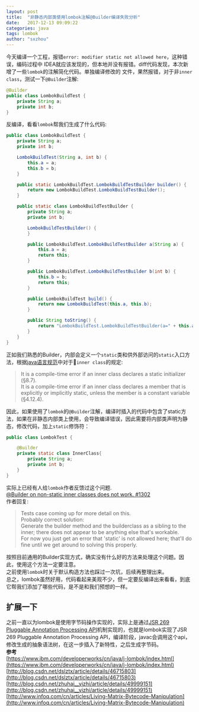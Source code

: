 ```yaml
---
layout: post
title:  "非静态内部类使用lombok注解@Builder编译失败分析"
date:   2017-12-13 09:09:22
categories: java
tags: lombok
author: "sxzhou"
---
```


今天编译一个工程，报错`error: modifier static not allowed here`，这种错误，编码过程中
IDEA就应该发现的，但本地并没有报错。diff代码发现，本次新增了一些`lombok`的注解简化代码。单独编译修改的
文件，果然报错，对于非`inner class`，测试一下`@Builder`注解:
```java
@Builder
public class LombokBuildTest {
    private String a;
    private int b;
}
```
反编译，看看`lombok`帮我们生成了什么代码:
```java
public class LombokBuildTest {
    private String a;
    private int b;

    LombokBuildTest(String a, int b) {
        this.a = a;
        this.b = b;
    }

    public static LombokBuildTest.LombokBuildTestBuilder builder() {
        return new LombokBuildTest.LombokBuildTestBuilder();
    }

    public static class LombokBuildTestBuilder {
        private String a;
        private int b;

        LombokBuildTestBuilder() {
        }

        public LombokBuildTest.LombokBuildTestBuilder a(String a) {
            this.a = a;
            return this;
        }

        public LombokBuildTest.LombokBuildTestBuilder b(int b) {
            this.b = b;
            return this;
        }

        public LombokBuildTest build() {
            return new LombokBuildTest(this.a, this.b);
        }

        public String toString() {
            return "LombokBuildTest.LombokBuildTestBuilder(a=" + this.a + ", b=" + this.b + ")";
        }
    }
}
```
正如我们熟悉的Builder，内部会定义一个`static`类和供外部访问的`static`入口方法，根据[java语言规范](https://docs.oracle.com/javase/specs/jls/se8/html/jls-8.html)中对于`inner class`的规定:
>It is a compile-time error if an inner class declares a static initializer (§8.7).  
It is a compile-time error if an inner class declares a member that is explicitly or implicitly static, unless the member is a constant variable (§4.12.4).

因此，如果使用了`lombok`的`@Builder`注解，编译时插入的代码中包含了static方法，如果在非静态内部类上使用，会导致编译错误，因此需要将内部类声明为静态，修改代码，加上`static`修饰符：
```java
public class LombokTest {

    @Builder
    private static class InnerClass{
        private String a;
        private int b;
    }
}
```
实际上已经有人给`lombok`作者反馈过这个问题.  
[@Builder on non-static inner classes does not work. #1302](https://github.com/rzwitserloot/lombok/issues/1302)  
作者回复:  
>Tests case coming up for more detail on this.  
Probably correct solution:  
Generate the builder method and the builderclass as a sibling to the inner; there does not appear to be anything else that's workable.  
For now you just get an error that 'static' is not allowed here; that'll do fine until we get around to solving this properly.

按照目前通用的Builder实现方式，确实没有什么好的方法来处理这个问题。因此，使用这个方法一定要注意。   
之前使用`lombok`时关于默认构造方法也踩过一次坑，后续再整理出来。   
总之，lombok虽然好用，代码看起来美观不少，但一定要反编译出来看看，到底它帮我们添加了哪些代码，是不是和我们预想的一样。　　
## 扩展一下　　
之前一直以为lombok是使用字节码操作实现的，实际上是通过[JSR 269 Pluggable Annotation Processing API](http://www.oracle.com/splash/jcp.org/maintenance/index.html)机制实现的，也就是lombok实现了JSR 269 Pluggable Annotation Processing API，编译阶段，javac会调用这个api，修改生成的抽象语法树，在这一步插入了新特性，之后生成字节码。  
**参考**  
[https://www.ibm.com/developerworks/cn/java/j-lombok/index.html](https://www.ibm.com/developerworks/cn/java/j-lombok/index.html)  
[http://blog.csdn.net/dslztx/article/details/46715803](http://blog.csdn.net/dslztx/article/details/46715803)  
[http://blog.csdn.net/zhuhai__yizhi/article/details/49999151](http://blog.csdn.net/zhuhai__yizhi/article/details/49999151)  
[http://www.infoq.com/cn/articles/Living-Matrix-Bytecode-Manipulation](http://www.infoq.com/cn/articles/Living-Matrix-Bytecode-Manipulation)